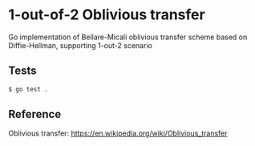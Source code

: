 # 1-out-of-2 Oblivious transfer
Go implementation of Bellare-Micali oblivious transfer scheme based on Diffie-Hellman, supporting 1-out-2 scenario

## Tests
```bash
$ go test .
```

## Reference
Oblivious transfer: https://en.wikipedia.org/wiki/Oblivious_transfer
